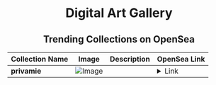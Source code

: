 <div align="center">

# Digital Art Gallery

## Trending Collections on OpenSea

| Collection Name                       | Image                                                                                     | Description                       | OpenSea Link                                                                                          |
|---------------------------------------|-------------------------------------------------------------------------------------------|-----------------------------------|--------------------------------------------------------------------------------------------------------|
| **privamie** | ![Image](https://i.seadn.io/s/raw/files/4a61b0e9cc0d80524a60f217db57a607.jpg?w=500&auto=format?w=200&auto=format) |  | <details><summary>Link</summary>[privamie](https://opensea.io/collection/privamie)</details> |

</div>